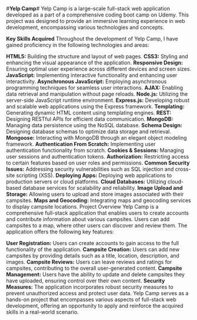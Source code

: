 #**Yelp Camp**#
Yelp Camp is a large-scale full-stack web application developed as a part of a comprehensive coding boot camp on Udemy. This project was designed to provide an immersive learning experience in web development, encompassing various technologies and concepts.

**Key Skills Acquired**
Throughout the development of Yelp Camp, I have gained proficiency in the following technologies and areas:

**HTML5:** Building the structure and layout of web pages.
**CSS3:** Styling and enhancing the visual appearance of the application.
**Responsive Design:** Ensuring optimal user experience across different devices and screen sizes.
**JavaScript:** Implementing interactive functionality and enhancing user interactivity.
**Asynchronous JavaScript:** Employing asynchronous programming techniques for seamless user interactions.
**AJAX:** Enabling data retrieval and manipulation without page reloads.
**Node.js:** Utilizing the server-side JavaScript runtime environment.
**Express.js:** Developing robust and scalable web applications using the Express framework.
**Templating:** Generating dynamic HTML content using templating engines.
**REST:** Designing RESTful APIs for efficient data communication.
**MongoDB:** Managing data persistence using the NoSQL database.
**Schema Design:** Designing database schemas to optimize data storage and retrieval.
**Mongoose:** Interacting with MongoDB through an elegant object modeling framework.
**Authentication From Scratch:** Implementing user authentication functionality from scratch.
**Cookies & Sessions:** Managing user sessions and authentication tokens.
**Authorization:** Restricting access to certain features based on user roles and permissions.
**Common Security Issues:** Addressing security vulnerabilities such as SQL injection and cross-site scripting (XSS).
**Deploying Apps:** Deploying web applications to production servers or cloud platforms.
**Cloud Databases:** Utilizing cloud-based database services for scalability and reliability.
**Image Upload and Storage:** Allowing users to upload and store images associated with their campsites.
**Maps and Geocoding:** Integrating maps and geocoding services to display campsite locations.
Project Overview
Yelp Camp is a comprehensive full-stack application that enables users to create accounts and contribute information about various campsites. Users can add campsites to a map, where other users can discover and review them. The application offers the following key features:

**User Registration:** Users can create accounts to gain access to the full functionality of the application.
**Campsite Creation:** Users can add new campsites by providing details such as a title, location, description, and images.
**Campsite Reviews:** Users can leave reviews and ratings for campsites, contributing to the overall user-generated content.
**Campsite Management:** Users have the ability to update and delete campsites they have uploaded, ensuring control over their own content.
**Security Measures:** The application incorporates robust security measures to prevent unauthorized access and protect user data.
Yelp Camp serves as a hands-on project that encompasses various aspects of full-stack web development, offering an opportunity to apply and reinforce the acquired skills in a real-world scenario.
